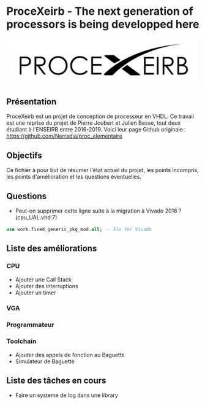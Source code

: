 # ProceXeirb - The next generation of processors is being developped here

![Alt text](doc/ProceXeirb_Logo_B_on_W.png "Logo de ProceXeirb")

## Présentation

ProceXeirb est un projet de conception de processeur en VHDL.
Ce travail est une reprise du projet de Pierre Joubert et Julien Besse, tout deux étudiant à l'ENSEIRB entre 2016-2019. Voici leur page Github originale : https://github.com/Nerradia/proc_elementaire

## Objectifs 

Ce fichier à pour but de résumer l'état actuel du projet, les points incompris, les points d'amélioration et les questions éventuelles.

## Questions

- Peut-on supprimer cette ligne suite à la migration à Vivado 2018 ? (cpu_UAL.vhd:7)
```vhdl
use work.fixed_generic_pkg_mod.all; -- Fix for Vivado
```

## Liste des améliorations

### CPU

- Ajouter une Call Stack
- Ajouter des interruptions
- Ajouter un timer

### VGA

### Programmateur

### Toolchain

- Ajouter des appels de fonction au Baguette
- Simulateur de Baguette

## Liste des tâches en cours

- Faire un systeme de log dans une library

